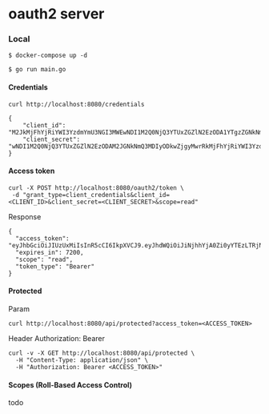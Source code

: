 # oauth2 server



### Local
```
$ docker-compose up -d
```

```
$ go run main.go
```

#### Credentials
```
curl http://localhost:8080/credentials
```

```
{
    "client_id": "M2JkMjFhYjRiYWI3YzdmYmU3NGI3MWEwNDI1M2Q0NjQ3YTUxZGZlN2EzODA1YTgzZGNkNmQ3MDIyODkwZjgyMw==",
    "client_secret": "wNDI1M2Q0NjQ3YTUxZGZlN2EzODAM2JGNkNmQ3MDIyODkwZjgyMwrRkMjFhYjRiYWI3YzdmYmU3NGI3MWE1YTgzZ"
}
```

#### Access token

```
curl -X POST http://localhost:8080/oauth2/token \
 -d "grant_type=client_credentials&client_id=<CLIENT_ID>&client_secret=<CLIENT_SECRET>&scope=read"
```

Response
```
{
  "access_token": "eyJhbGciOiJIUzUxMiIsInR5cCI6IkpXVCJ9.eyJhdWQiOiJiNjhhYjA0Zi0yYTEzLTRjNDItYmU0ZC05ZmEwMTVmYmRmYzIiLCJleHAiOjE2MTE1NTM2MjZ9.NWh_mTk9XUgCgRiDrfhRF7X5GvptUwyFR77cgQdQIDzIa4t22gnO50EBejkrzsud6cHE8OtOZW454M9V05qllg",
  "expires_in": 7200,
  "scope": "read",
  "token_type": "Bearer"
}
```

#### Protected

Param
```
curl http://localhost:8080/api/protected?access_token=<ACCESS_TOKEN>
```

Header Authorization: Bearer
```
curl -v -X GET http://localhost:8080/api/protected \
  -H "Content-Type: application/json" \
  -H "Authorization: Bearer <ACCESS_TOKEN>"
```


#### Scopes (Roll-Based Access Control)

todo


